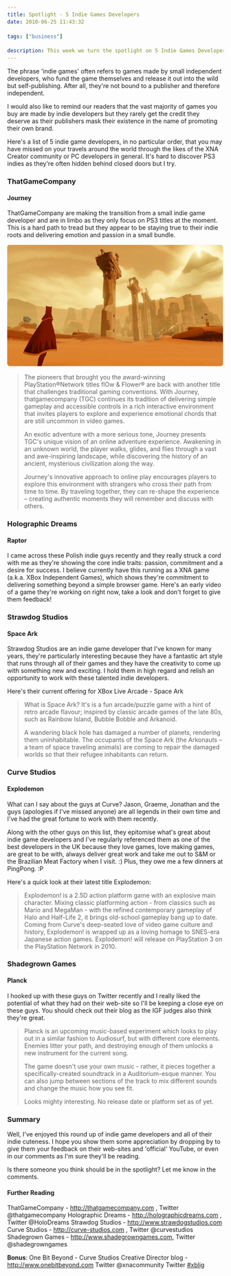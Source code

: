 ```yaml
---
title: Spotlight - 5 Indie Games Developers
date: 2010-06-25 11:43:32

tags: ["business"]

description: This week we turn the spotlight on 5 Indie Games Developers. Do you agree? Should you be in this list?
---
```


The phrase 'indie games' often refers to games made by small independent
developers, who fund the game themselves and release it out into the
wild but self-publishing. After all, they're not bound to a publisher
and therefore independent.

I would also like to remind our readers that the vast majority of games
you buy are made by indie developers but they rarely get the credit they
deserve as their publishers mask their existence in the name of
promoting their own brand.

Here's a list of 5 indie game developers, in no particular order, that
you may have missed on your travels around the world through the likes
of the XNA Creator community or PC developers in general. It's hard to
discover PS3 indies as they're often hidden behind closed doors but I
try.

### ThatGameCompany

#### Journey

ThatGameCompany are making the transition from a small indie game
developer and are in limbo as they only focus on PS3 titles at the
moment. This is a hard path to tread but they appear to be staying true
to their indie roots and delivering emotion and passion in a small
bundle.

![](/assets/Screen-shot-2010-06-22-at-23.54.34.png "Screen shot 2010-06-22 at 23.54.34")

> The pioneers that brought you the award-winning PlayStation®Network
> titles flOw & Flower® are back with another title that challenges
> traditional gaming conventions. With Journey, thatgamecompany (TGC)
> continues its tradition of delivering simple gameplay and accessible
> controls in a rich interactive environment that invites players to
> explore and experience emotional chords that are still uncommon in
> video games.
>
> An exotic adventure with a more serious tone, Journey presents TGC's
> unique vision of an online adventure experience. Awakening in an
> unknown world, the player walks, glides, and flies through a vast and
> awe-inspiring landscape, while discovering the history of an ancient,
> mysterious civilization along the way.
>
> Journey's innovative approach to online play encourages players to
> explore this environment with strangers who cross their path from time
> to time. By traveling together, they can re-shape the experience –
> creating authentic moments they will remember and discuss with others.

### Holographic Dreams

#### Raptor

I came across these Polish indie guys recently and they really struck a
cord with me as they're showing the core indie
traits: passion, commitment and a desire for success. I believe currently have this running as a XNA game (a.k.a. XBox Independent Games), which shows
they're commitment to delivering something beyond a simple browser game.
Here's an early video of a game they're working on right now, take a
look and don't forget to give them feedback!

### Strawdog Studios

#### Space Ark

Strawdog Studios are an indie game developer that I've known for many
years, they're particularly interesting because they have a fantastic
art style that runs through all of their games and they have the
creativity to come up with something new and exciting. I hold them in
high regard and relish an opportunity to work with these talented indie
developers.

Here's their current offering for XBox Live Arcade - Space Ark

> What is Space Ark?
> It's is a fun arcade/puzzle game with a hint of retro arcade flavour;
> inspired by classic arcade games of the late 80s, such as Rainbow
> Island, Bubble Bobble and Arkanoid.
>
> A wandering black hole has damaged a number of planets, rendering them
> uninhabitable. The occupants of the Space Ark (the Arkonauts – a team
> of space traveling animals) are coming to repair the damaged worlds so
> that their refugee inhabitants can return.

### Curve Studios

#### Explodemon

What can I say about the guys at Curve? Jason, Graeme, Jonathan and the
guys (apologies if I've missed anyone) are all legends in their own time
and I've had the great fortune to work with them recently.

Along with the other guys on this list, they epitomise what's great
about indie game developers and I've regularly referenced them as one of
the best developers in the UK because they love games, love making
games, are great to be with, always deliver great work and take me out
to S&M or the Brazilian Meat Factory when I visit. :) Plus, they owe me
a few dinners at PingPong. :P

Here's a quick look at their latest title
Explodemon:

> Explodemon! is a 2.5D action platform game with an explosive main
> character. Mixing classic platforming action - from classics such as
> Mario and MegaMan - with the refined contemporary gameplay of Halo and
> Half-Life 2, it brings old-school gameplay bang up to date. Coming
> from Curve's deep-seated love of video game culture and history,
> Explodemon! is wrapped up as a loving homage to SNES-era Japanese
> action games.
> Explodemon! will release on PlayStation 3 on the PlayStation Network
> in 2010.

### Shadegrown Games

#### Planck

I hooked up with these guys on Twitter recently and I really liked the
potential of what they had on their web-site so I'll be keeping a close
eye on these guys. You should check out their blog as the IGF judges
also think they're great.

> Planck is an upcoming music-based experiment which looks to play out
> in a similar fashion to Audiosurf, but with different core elements.
> Enemies litter your path, and destroying enough of them unlocks a new
> instrument for the current song.
>
> The game doesn't use your own music - rather, it pieces together a
> specifically-created soundtrack in a Auditorium-esque manner. You can
> also jump between sections of the track to mix different sounds and
> change the music how you see fit.
>
> Looks mighty interesting. No release date or platform set as of yet.

### Summary

Well, I've enjoyed this round up of indie game developers and all of
their indie cuteness. I hope you show them some appreciation by dropping
by to give them your feedback on their web-sites and 'official' YouTube,
or even in our comments as I'm sure they'll be reading.

Is there someone you think should be in the spotlight? Let me know in
the comments.

#### Further Reading

ThatGameCompany - http://thatgamecompany.com , Twitter @thatgamecompany
Holographic Dreams - http://holographicdreams.com , Twitter
@HoloDreams
Strawdog Studios - http://www.strawdogstudios.com
Curve Studios - http://curve-studios.com , Twitter @curvestudios
Shadegrown Games - http://www.shadegrowngames.com, Twitter
@shadegrowngames

**Bonus**:
One Bit Beyond - Curve Studios Creative Director blog -
http://www.onebitbeyond.com
Twitter @xnacommunity
Twitter [\#xblig](http://Twitter.com/#search?q=%23XBLIG)
